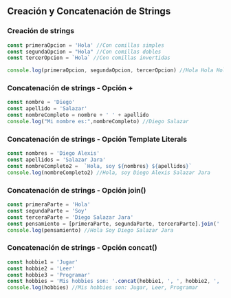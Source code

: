 
## Creación y Concatenación de Strings

### Creación de strings

```js
const primeraOpcion = 'Hola' //Con comillas simples
const segundaOpcion = "Hola" //Con comillas dobles
const tercerOpcion = `Hola` //Con comillas invertidas

console.log(primeraOpcion, segundaOpcion, tercerOpcion) //Hola Hola Hola
```

### Concatenación de strings - Opción +
    
```js
const nombre = 'Diego'
const apellido = 'Salazar'
const nombreCompleto = nombre + ' ' + apellido
console.log("Mi nombre es:",nombreCompleto) //Diego Salazar
```

### Concatenación de strings - Opción Template Literals

```js
const nombres = 'Diego Alexis'
const apellidos = 'Salazar Jara'
const nombreCompleto2 =  `Hola, soy ${nombres} ${apellidos}`
console.log(nombreCompleto2) //Hola, soy Diego Alexis Salazar Jara
```

### Concatenación de strings - Opción join()

```js
const primeraParte = 'Hola'
const segundaParte = 'Soy'
const terceraParte = 'Diego Salazar Jara'
const pensamiento = [primeraParte, segundaParte, terceraParte].join(' ')
console.log(pensamiento) //Hola Soy Diego Salazar Jara
```

### Concatenación de strings - Opción concat()

```js
const hobbie1 = 'Jugar'
const hobbie2 = 'Leer'
const hobbie3 = 'Programar'
const hobbies = 'Mis hobbies son: '.concat(hobbie1, ', ', hobbie2, ', ', hobbie3)
console.log(hobbies) //Mis hobbies son: Jugar, Leer, Programar
```